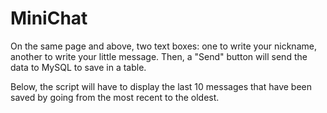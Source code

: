# MiniChat
On the same page and above, two text boxes: one to write your nickname, another to write your little message. Then, a "Send" button will send the data to MySQL to save in a table.

Below, the script will have to display the last 10 messages that have been saved by going from the most recent to the oldest.

